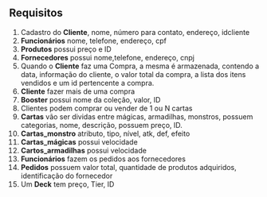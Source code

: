 ## Requisitos
1. Cadastro do **Cliente**, nome, número para contato, endereço, idcliente
2. **Funcionários** nome, telefone, endereço, cpf
3. **Produtos** possui preço e ID
4. **Fornecedores** possui nome,telefone, endereço, cnpj 
5. Quando o **Cliente** faz uma Compra, a mesma é armazenada, contendo a data, informação do cliente, o valor total da compra, a lista dos itens vendidos e um id pertencente a compra.
6. **Cliente** fazer mais de uma compra
7. **Booster**  possui nome da coleção, valor, ID 
8. Clientes podem comprar ou vender de 1 ou N cartas
9. **Cartas**  vão ser dividas entre mágicas, armadilhas, monstros, possuem categorias, nome, descrição, possuem preço, ID.
10. **Cartas_monstro**  atributo, tipo, nível, atk, def, efeito
11. **Cartas_mágicas** possui  velocidade
12. **Cartos_armadilhas**  possui velocidade
13. **Funcionários** fazem os pedidos aos fornecedores
14. **Pedidos** possuem valor total, quantidade de produtos adquiridos, identificação do fornecedor
15. Um **Deck** tem preço, Tier, ID
